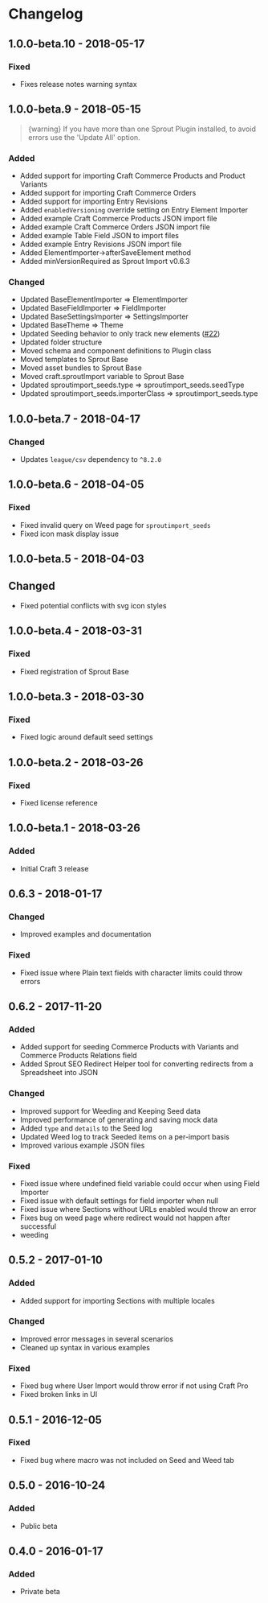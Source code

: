 # Changelog

## 1.0.0-beta.10 - 2018-05-17

### Fixed
- Fixes release notes warning syntax

## 1.0.0-beta.9 - 2018-05-15

> {warning} If you have more than one Sprout Plugin installed, to avoid errors use the 'Update All' option.

### Added
- Added support for importing Craft Commerce Products and Product Variants
- Added support for importing Craft Commerce Orders
- Added support for importing Entry Revisions
- Added `enabledVersioning` override setting on Entry Element Importer
- Added example Craft Commerce Products JSON import file
- Added example Craft Commerce Orders JSON import file
- Added example Table Field JSON to import files
- Added example Entry Revisions JSON import file
- Added ElementImporter->afterSaveElement method
- Added minVersionRequired as Sprout Import v0.6.3

### Changed
- Updated BaseElementImporter => ElementImporter
- Updated BaseFieldImporter => FieldImporter
- Updated BaseSettingsImporter => SettingsImporter
- Updated BaseTheme => Theme
- Updated Seeding behavior to only track new elements ([#22](https://github.com/barrelstrength/craft-sprout-import/issues/22)) 
- Updated folder structure
- Moved schema and component definitions to Plugin class
- Moved templates to Sprout Base
- Moved asset bundles to Sprout Base
- Moved craft.sproutImport variable to Sprout Base
- Updated sproutimport_seeds.type => sproutimport_seeds.seedType
- Updated sproutimport_seeds.importerClass => sproutimport_seeds.type

## 1.0.0-beta.7 - 2018-04-17

### Changed
- Updates `league/csv` dependency to `^8.2.0`

## 1.0.0-beta.6 - 2018-04-05

### Fixed
- Fixed invalid query on Weed page for `sproutimport_seeds`
- Fixed icon mask display issue

## 1.0.0-beta.5 - 2018-04-03

## Changed
- Fixed potential conflicts with svg icon styles

## 1.0.0-beta.4 - 2018-03-31

### Fixed
- Fixed registration of Sprout Base

## 1.0.0-beta.3 - 2018-03-30

### Fixed
- Fixed logic around default seed settings

## 1.0.0-beta.2 - 2018-03-26

### Fixed
- Fixed license reference

## 1.0.0-beta.1 - 2018-03-26

### Added
- Initial Craft 3 release

## 0.6.3 - 2018-01-17

### Changed
- Improved examples and documentation

### Fixed
- Fixed issue where Plain text fields with character limits could throw errors

## 0.6.2 - 2017-11-20

### Added
- Added support for seeding Commerce Products with Variants and Commerce Products Relations field
- Added Sprout SEO Redirect Helper tool for converting redirects from a Spreadsheet into JSON

### Changed
- Improved support for Weeding and Keeping Seed data
- Improved performance of generating and saving mock data
- Added `type` and `details` to the Seed log
- Updated Weed log to track Seeded items on a per-import basis
- Improved various example JSON files

### Fixed
- Fixed issue where undefined field variable could occur when using Field Importer
- Fixed issue with default settings for field importer when null
- Fixed issue where Sections without URLs enabled would throw an error
- Fixes bug on weed page where redirect would not happen after successful
- weeding

## 0.5.2 - 2017-01-10

### Added
- Added support for importing Sections with multiple locales

### Changed
- Improved error messages in several scenarios
- Cleaned up syntax in various examples

### Fixed
- Fixed bug where User Import would throw error if not using Craft Pro
- Fixed broken links in UI

## 0.5.1 - 2016-12-05

### Fixed
- Fixed bug where macro was not included on Seed and Weed tab

## 0.5.0 - 2016-10-24

### Added
- Public beta

## 0.4.0 - 2016-01-17

### Added
- Private beta
